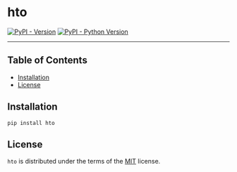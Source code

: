 # hto

[![PyPI - Version](https://img.shields.io/pypi/v/hto.svg)](https://pypi.org/project/hto)
[![PyPI - Python Version](https://img.shields.io/pypi/pyversions/hto.svg)](https://pypi.org/project/hto)

-----

## Table of Contents

- [Installation](#installation)
- [License](#license)

## Installation

```console
pip install hto
```

## License

`hto` is distributed under the terms of the [MIT](https://spdx.org/licenses/MIT.html) license.
